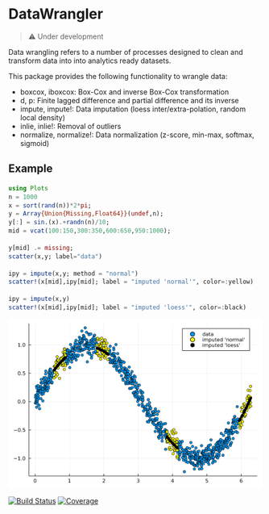 # DataWrangler

> :warning: Under development

Data wrangling refers to a number of processes designed to clean and transform data into into analytics ready datasets.

This package provides the following functionality to wrangle data:

- boxcox, iboxcox:         Box-Cox and inverse Box-Cox transformation
- d, p:                    Finite lagged difference and partial difference and its inverse
- impute, impute!:         Data imputation (loess inter/extra-polation, random local density)
- inlie, inlie!:           Removal of outliers 
- normalize, normalize!:   Data normalization (z-score, min-max, softmax, sigmoid)

## Example

```julia
using Plots
n = 1000
x = sort(rand(n))*2*pi;
y = Array{Union{Missing,Float64}}(undef,n);
y[:] = sin.(x).+randn(n)/10;
mid = vcat(100:150,300:350,600:650,950:1000);

y[mid] .= missing;
scatter(x,y; label="data")

ipy = impute(x,y; method = "normal")
scatter!(x[mid],ipy[mid]; label = "imputed 'normal'", color=:yellow)

ipy = impute(x,y)
scatter!(x[mid],ipy[mid]; label = "imputed 'loess'", color=:black)
```
<img src="./docs/src/images/impute.png">

[![Build Status](https://github.com/viraltux/DataWrangler.jl/workflows/CI/badge.svg)](https://github.com/viraltux/DataWrangler.jl/actions)
[![Coverage](https://codecov.io/gh/viraltux/DataWrangler.jl/branch/master/graph/badge.svg)](https://codecov.io/gh/viraltux/DataWrangler.jl)
